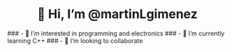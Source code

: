 <h1 align="center">👋 Hi, I’m @martinLgimenez</h1>
### - 👀 I’m interested in programming and electronics
### - 🌱 I’m currently learning C++
### - 💞️ I’m looking to collaborate

<!---
martinLgimenez/martinLgimenez is a ✨ special ✨ repository because its `README.md` (this file) appears on your GitHub profile.
You can click the Preview link to take a look at your changes.
--->
